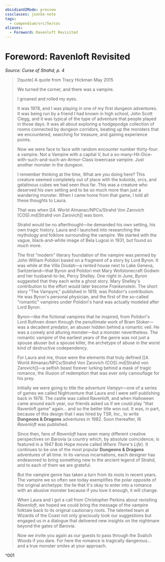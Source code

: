 ```yaml
---
obsidianUIMode: preview
cssclasses: json5e-note
tags:
  - compendium/src/5e/cos
aliases:
  - Foreword: Ravenloft Revisited
---
```

# Foreword: Ravenloft Revisited
*Source: Curse of Strahd, p. 4* 

> [!quote] A quote from Tracy Hickman May 2015  
> 
> We turned the corner, and there was a vampire.
> 
> I groaned and rolled my eyes.
> 
> It was 1978, and I was playing in one of my first dungeon adventures. It was being run by a friend I had known in high school, John Scott Clegg, and it was typical of the type of adventure that people played in those days. It was all about exploring a hodgepodge collection of rooms connected by dungeon corridors, beating up the monsters that we encountered, searching for treasure, and gaining experience points.
> 
> Now we were face to face with random encounter number thirty-four: a vampire. Not a Vampire with a capital V, but a so-many-Hit-Dice-with-such-and-such-an-Armor-Class lowercase vampire. Just another monster in the dungeon.
> 
> I remember thinking at the time, What are *you* doing here? This creature seemed completely out of place with the kobolds, orcs, and gelatinous cubes we had seen thus far. This was a creature who deserved his own setting and to be so much more than just a wandering monster. When I came home from that game, I told all these thoughts to Laura.
> 
> That was when [[4. World Almanac/NPCs/Strahd Von Zarovich (COS).md\|Strahd von Zarovich]] was born.
> 
> Strahd would be no afterthought—he demanded his own setting, his own tragic history. Laura and I launched into researching the mythology and folklore surrounding the vampire. We started with the vague, black-and-white image of Bela Lugosi in 1931, but found so much more.
> 
> The first "modern" literary foundation of the vampire was penned by John William Polidori based on a fragment of a story by Lord Byron. It was while at the Villa Diodati—a rented house next to Lake Geneva, Switzerland—that Byron and Polidori met Mary Wollstonecraft Godwin and her husband-to-be, Percy Shelley. One night in June, Byron suggested that they each write a ghost story. Mary Shelley's contribution to the effort would later become *Frankenstein*. The short story "The Vampyre," published in 1819, was Polidori's contribution. He was Byron's personal physician, and the first of the so-called "romantic" vampires under Polidori's hand was actually modeled after Lord Byron.
> 
> Byron—like the fictional vampires that he inspired, from Polidori's Lord Ruthven down through the penultimate work of Bram Stoker—was a decadent predator, an abuser hidden behind a romantic veil. He was a comely and alluring monster—but a monster nevertheless. The romantic vampire of the earliest years of the genre was not just a spouse abuser but a spouse killer, the archetype of abuse in the worst kind of destructive codependency.
> 
> For Laura and me, those were the elements that truly defined [[4. World Almanac/NPCs/Strahd Von Zarovich (COS).md\|Strahd von Zarovich]]—a selfish beast forever lurking behind a mask of tragic romance, the illusion of redemption that was ever only camouflage for his prey.
> 
> Initially we were going to title the adventure *Vampyr*—one of a series of games we called Nightventure that Laura and I were self-publishing back in 1978. The castle was called Ravenloft, and when Halloween came around each year, our friends asked us if we could play "that Ravenloft game" again... and so the better title won out. It was, in part, because of this design that I was hired by TSR, Inc., to write **Dungeons & Dragons** adventures in 1982. Soon thereafter, I6 *Ravenloft* was published.
> 
> Since then, fans of *Ravenloft* have seen many different creative perspectives on Barovia (a country which, by absolute coincidence, is featured in a 1947 Bob Hope movie called *Where There's Life*). It continues to be one of the most popular **Dungeons & Dragons** adventures of all time. In its various incarnations, each designer has endeavored to bring something new to the ancient legend of Strahd, and to each of them we are grateful.
> 
> But the vampire genre has taken a turn from its roots in recent years. The vampire we so often see today exemplifies the polar opposite of the original archetype: the lie that it's okay to enter into a romance with an abusive monster because if you love it enough, it will change.
> 
> When Laura and I got a call from Christopher Perkins about revisiting *Ravenloft*, we hoped we could bring the message of the vampire folktale back to its original cautionary roots. The talented team at Wizards of the Coast not only graciously took our suggestions but engaged us in a dialogue that delivered new insights on the nightmare beyond the gates of Barovia.
> 
> Now we invite you again as our guests to pass through the Svalich Woods if you dare. For here the romance is tragically dangerous... and a true monster smiles at your approach.

^001
